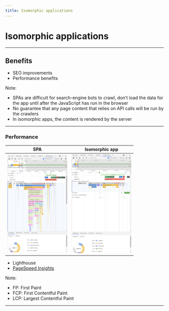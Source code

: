 ```yaml
---
title: Isomorphic applications
---
```


# Isomorphic applications

---

## Benefits
* SEO improvements
* Performance benefits

Note:
* SPAs are difficult for search-engine bots to crawl, don’t load the data for the app until after the JavaScript has run in the browser
* No guarantee that any page content that relies on API calls will be run by the crawlers
* In isomorphic apps, the content is rendered by the server

----

### Performance

|SPA|Isomorphic app|
|---|---|
|[![perf-img-sample](./img/spa-perf-sample-thumb.png "SPA Sample")](./img/spa-perf-sample.png)|[![perf-img-sample](./img/iso-perf-sample-thumb.png "Isomorphic Sample")](./img/iso-perf-sample.png)|

* Lighthouse
* [PageSpeed Insights](https://developers.google.com/speed/pagespeed/insights/)

Note:
* FP: First Paint
* FCP: First Contentful Paint
* LCP: Largest Contentful Paint

---
